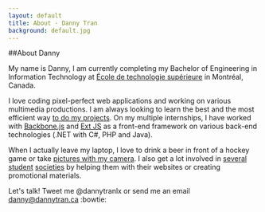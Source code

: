```yaml
---
layout: default
title: About · Danny Tran
background: default.jpg
---
```


##About Danny

My name is Danny, I am currently completing my Bachelor of Engineering in Information Technology at [&Eacute;cole de technologie sup&eacute;rieure](http://etsmtl.ca/) in Montr&eacute;al, Canada.

I love coding pixel-perfect web applications and working on various multimedia productions. I am always looking to learn the best and the most efficient way [to do my projects](projects). On my multiple internships, I have worked with [Backbone.js](http://backbonejs.org) and [Ext JS](http://sencha.com/) as a front-end framework on various back-end technologies (.NET with C#, PHP and Java).

When I actually leave my laptop, I love to drink a beer in front of a hockey game or take [pictures with my camera](http://www.flickr.com/dannytranlx). I also get a lot involved in [several](http://clubapplets.ca/) [student](http://lanets.ca/) [societies](http://dciets.com/) by helping them with their websites or creating promotional materials.

Let's talk! Tweet me @dannytranlx or send me an email [danny@dannytran.ca](mailto:danny@dannytran.ca) :bowtie:
